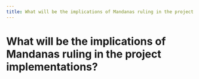 ```yaml
---
title: What will be the implications of Mandanas ruling in the project implementations?
---
```


# What will be the implications of Mandanas ruling in the project implementations?
